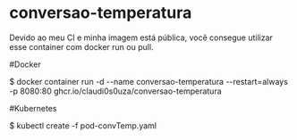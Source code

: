 # conversao-temperatura



Devido ao meu CI e minha imagem está pública, você consegue utilizar esse container com docker run ou pull.

#Docker

$  docker container run -d --name conversao-temperatura --restart=always -p 8080:80 ghcr.io/claudi0s0uza/conversao-temperatura

#Kubernetes

$  kubectl create -f pod-convTemp.yaml 
